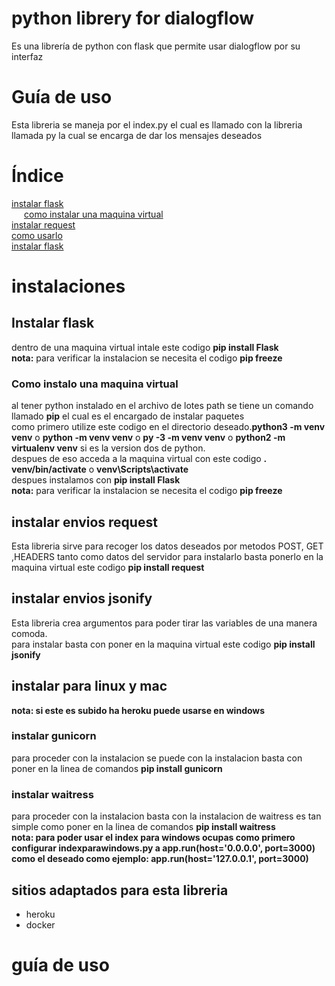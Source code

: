 # python librery for dialogflow
Es una librería de python con flask que permite usar dialogflow por su interfaz
<h1>Guía de uso</h1>
Esta libreria se maneja por el index.py el cual es llamado con la libreria llamada py la cual se encarga de dar los mensajes deseados
<h1>Índice</h1>
<a href="#Instalar-flask">instalar flask</a>
<br>
<a style="margin-left:20px;" href="#Como-instalo-una-maquina-virtual">como instalar una maquina virtual</a>
<br>
<a href="#instalar-envios-request">instalar request</a>
<br>
<a href="#instalar-envios-jsonify">como usarlo</a>
<br>
<a href="#guía-de-uso-1">instalar flask</a>
<h1>instalaciones</h1>
<h2>Instalar flask</h1>
dentro de una maquina virtual intale este codigo
<b>pip install Flask</b><br>
<b>nota:</b> para verificar la instalacion se necesita el codigo <b>pip freeze</b>
<h3>Como instalo una maquina virtual</h2>
al tener python instalado en el archivo de lotes path se tiene un comando llamado <b>pip</b> el cual es el encargado de instalar paquetes<br>
como primero utilize este codigo en el directorio deseado.<b>python3 -m venv venv</b> o <b>python -m venv venv</b> o <b>py -3 -m venv venv</b> o <b>python2 -m virtualenv venv</b> si es la version dos de python.<br>
despues de eso acceda a la maquina virtual con este codigo <b>. venv/bin/activate</b> o <b>venv\Scripts\activate</b><br>
despues instalamos con <b>pip install Flask</b><br>
<b>nota:</b> para verificar la instalacion se necesita el codigo <b>pip freeze</b>
<h2>instalar envios request</h2>
Esta libreria sirve para recoger los datos deseados por metodos POST, GET ,HEADERS tanto como datos del servidor para instalarlo basta ponerlo en la maquina virtual este codigo <b> pip install request</b>
<h2>instalar envios jsonify</h2>
Esta libreria crea argumentos para poder tirar las variables de una manera comoda.<br>
para instalar basta con poner en la maquina virtual este codigo <b> pip install jsonify</b>
<h2>instalar para linux y mac</h2>
<b>nota: si este es subido ha heroku puede usarse en windows</b>
<h3>instalar gunicorn</h3>
 para proceder con la instalacion se puede con la instalacion basta con poner en la linea de comandos <b>pip install gunicorn</b>
 <h3>instalar waitress</h3>
 para proceder con la instalacion basta con la instalacion de waitress es tan simple como poner en la linea de comandos <b>pip install waitress</b><br>
 <b>nota: para poder usar el index para windows ocupas como primero configurar indexparawindows.py a app.run(host='0.0.0.0', port=3000) como el deseado como ejemplo:  app.run(host='127.0.0.1', port=3000) </b>
 <h2>sitios adaptados para esta libreria</h2>
<ul>
 <li>heroku</li>
 <li>docker</li>
</ul>
<h1>guía de uso</h1>
